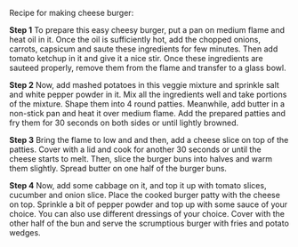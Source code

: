 Recipe for making cheese burger:

**Step 1**
To prepare this easy cheesy burger, put a pan on medium flame and heat oil in it. Once the oil is sufficiently hot, add the chopped onions, carrots, capsicum and saute these ingredients for few minutes. Then add tomato ketchup in it and give it a nice stir. Once these ingredients are sauteed properly, remove them from the flame and transfer to a glass bowl.

**Step 2**
Now, add mashed potatoes in this veggie mixture and sprinkle salt and white pepper powder in it. Mix all the ingredients well and take portions of the mixture. Shape them into 4 round patties. Meanwhile, add butter in a non-stick pan and heat it over medium flame. Add the prepared patties and fry them for 30 seconds on both sides or until lightly browned.

**Step 3**
Bring the flame to low and and then, add a cheese slice on top of the patties. Cover with a lid and cook for another 30 seconds or until the cheese starts to melt. Then, slice the burger buns into halves and warm them slightly. Spread butter on one half of the burger buns.

**Step 4**
Now, add some cabbage on it, and top it up with tomato slices, cucumber and onion slice. Place the cooked burger patty with the cheese on top. Sprinkle a bit of pepper powder and top up with some sauce of your choice. You can also use different dressings of your choice. Cover with the other half of the bun and serve the scrumptious burger with fries and potato wedges.
